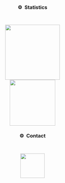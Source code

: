 ### <p align="center">⚙️ &nbsp;Statistics</p>

<br>
<p align="center">
<a href="https://github.com/AndrejMishovski">
  <img height="180em" src="https://github-readme-stats-eight-theta.vercel.app/api?username=AndrejMishovski&show_icons=true&theme=react&include_all_commits=true&locale=fr"/>
  <br>
  <img height="150em" src="https://github-readme-stats-eight-theta.vercel.app/api/top-langs/?username=TheAndrej69&layout=compact&langs_count=8&theme=react&locale=fr"/>
</a>



### <p align="center">⚙️ &nbsp;Contact</p>

<br>
<p align="center">
  <img height="80em" src="https://discord.c99.nl/widget/theme-2/901952969216499814.png"/>
</p>
